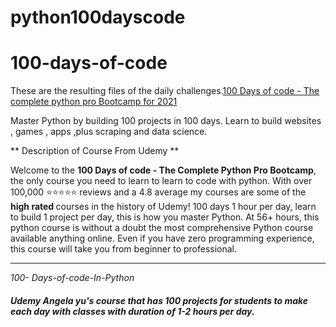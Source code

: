 # python100dayscode
# 100-days-of-code
These are the resulting files of the daily challenges.[100 Days of code - The complete python pro Bootcamp for 2021](https://www.udemy.com/course/100-days-of-code/#instructor-1)

Master Python by building 100 projects in 100 days.
Learn to build websites , games , apps ,plus scraping and data science.

** Description of Course From Udemy **

Welcome to the <b> 100 Days of code - The Complete Python Pro Bootcamp</b>, the only course you need to learn to learn to code with python. With over 100,000 ⭐️⭐️⭐️⭐️⭐️ reviews and a 4.8 average my courses are some of the 
<b>high rated </b>courses in the history of Udemy! 100 days  1 hour per day, learn to build 1 project per day, this is how you master Python. At 56+ hours, this python course is without a doubt the most comprehensive Python course available anything online. Even if you have zero programming experience, this course will take you from beginner to professional.

**************************************************************

*100- Days-of-code-In-Python*
##### Udemy Angela yu's course that has 100 projects for students to make each day with classes with duration of 1-2 hours per day.<br>
